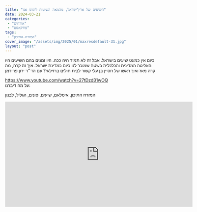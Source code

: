 ```yaml
---
title: "השיעים של ארץ־ישראל, מהמאה השיעית לימינו אנו"
date: 2024-03-21
categories: 
 - "אורחים"
 - "פודקאסט"
tags: 
 - "המזרח-התיכון"
cover_image: "/assets/img/2025/01/maxresdefault-31.jpg"
layout: "post"
---
```


כיום אין כמעט שיעים בישראל. אבל זה לא תמיד היה ככה. היו זמנים בהם השיעים היו האליטה המדינית והכלכלית בשטח שמוכר לנו כיום כמדינת ישראל. איך זה קרה, מה קרה מאז ואיך ראשו של חסיין בן עלי קשור לבית חולים ברזילאי? עם הד״ר ירון פרידמן

<https://www.youtube.com/watch?v=27tDzd31wOQ>  
על מה דיברנו:

המזרח התיכון, איסלאם, שיעים, סונים, הגליל, לבנון

<iframe width="610" height="343" src="https://www.youtube.com/embed/27tDzd31wOQ" frameborder="0" allow="accelerometer; autoplay; clipboard-write; encrypted-media; gyroscope; picture-in-picture; web-share" referrerpolicy="strict-origin-when-cross-origin" allowfullscreen></iframe>
